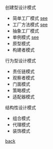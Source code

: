 创建型设计模式
  - 简单工厂模式 [see](7/1.md)  
  - 工厂方法模式 [see](7/2.md)  
  - 抽象工厂模式  
  - 单例模式 [see](7/3.md)  
  - 原型模式  
  - 构建者模式  

行为型设计模式  
  - 责任链模式  
  - 观察者模式  
  - 门面模式  
  - 策略模式  
  - 适配器模式  

结构性设计模式  
  - 组合模式  
  - 代理模式  
  - 装饰模式  

[back](../2.md)  
